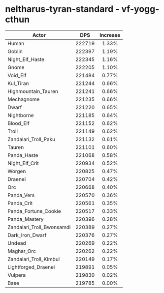 # neltharus-tyran-standard - vf-yogg-cthun
| Actor | DPS | Increase |
|---|:---:|:---:|
|Human|222719|1.33%|
|Goblin|222397|1.19%|
|Night_Elf_Haste|222345|1.16%|
|Gnome|222205|1.10%|
|Void_Elf|221484|0.77%|
|Kul_Tiran|221244|0.66%|
|Highmountain_Tauren|221241|0.66%|
|Mechagnome|221235|0.66%|
|Dwarf|221220|0.65%|
|Nightborne|221185|0.64%|
|Blood_Elf|221152|0.62%|
|Troll|221149|0.62%|
|Zandalari_Troll_Paku|221132|0.61%|
|Tauren|221101|0.60%|
|Panda_Haste|221068|0.58%|
|Night_Elf_Crit|220934|0.52%|
|Worgen|220825|0.47%|
|Draenei|220704|0.42%|
|Orc|220668|0.40%|
|Panda_Vers|220570|0.36%|
|Panda_Crit|220561|0.35%|
|Panda_Fortune_Cookie|220517|0.33%|
|Panda_Mastery|220396|0.28%|
|Zandalari_Troll_Bwonsamdi|220389|0.27%|
|Dark_Iron_Dwarf|220376|0.27%|
|Undead|220269|0.22%|
|Maghar_Orc|220262|0.22%|
|Zandalari_Troll_Kimbul|220149|0.17%|
|Lightforged_Draenei|219891|0.05%|
|Vulpera|219830|0.02%|
|Base|219785|0.00%|
